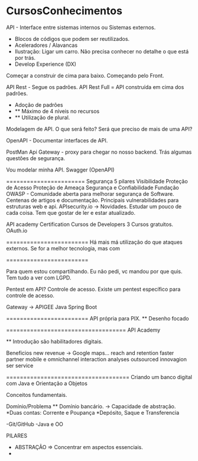 # CursosConhecimentos

API - Interface entre sistemas internos ou Sistemas externos. 
* Blocos de códigos que podem ser reutilizados. 
* Aceleradores / Alavancas
* Ilustração: Ligar um carro. Não precisa conhecer no detalhe o que está por trás. 
* Develop Experience (DX)

Começar a construir de cima para baixo. Começando pelo Front.

API Rest - Segue os padrões. 
API Rest Full  = API construída em cima dos padrões. 
* Adoção de padrões
* ** Máximo de 4 níveis no recursos
* ** Utilização de plural.

Modelagem de API. O que será feito? Será que preciso de mais de uma API?

OpenAPI - Documentar interfaces de API. 

PostMan 
Api Gateway - proxy para chegar no nosso backend.
Trás algumas questões de segurança. 

Vou modelar minha API. Swagger (OpenAPI)

=======================
Segurança
5 pilares
Visibilidade
Proteção de Acesso
Proteção de Ameaça
Segurança e Confiabilidade
Fundação OWASP - Comunidade aberta para melhorar segurança de Software. 
Centenas de artigos e documentação. Principais vulnerabilidades para estruturas web e api. 
APIsecurity.io -> Novidades. 
Estudar um pouco de cada coisa. Tem que gostar de ler e estar atualizado. 

API academy Certification
Cursos de Developers
3 Cursos gratuitos. 
OAuth.io

========================
Há mais má utilização do que ataques externos. 
Se for a melhor tecnologia, mas com 

========================

Para quem estou compartilhando. Eu não pedi, vc mandou por que quis. Tem tudo a ver com LGPD. 

Pentest em API?
Controle de acesso. Existe um pentest específico para controle de acesso. 

Gateway -> APIGEE
Java
Spring Boot

========================
API própria para PIX. 
** Desenho focado


===================================
API Academy

** Introdução
são habilitadores digitais. 

Beneficios
new revenue -> Google maps... 
reach and retention
faster partner
mobile e omnichannel
interaction analyses
outsourced innovagion
ser service

====================================
Criando um banco digital com Java e Orientação a Objetos

Conceitos fundamentais.

Domínio/Problema
** Domínio bancário. -> Capacidade de abstração. 
*Duas contas: Corrente e Poupança
*Depósito, Saque e Transferencia

-Git/GitHub
-Java e OO

PILARES
* ABSTRAÇÃO => Concentrar em aspectos essenciais.
* 




















